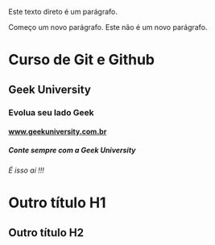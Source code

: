 Este texto direto é um parágrafo.

Começo um novo parágrafo.
Este não é um novo parágrafo.

# Curso de Git e Github

## Geek University

### Evolua seu lado Geek

#### www.geekuniversity.com.br

##### Conte sempre com a Geek University

###### É isso aí !!!

Outro título H1
===============

Outro título H2
---------------

